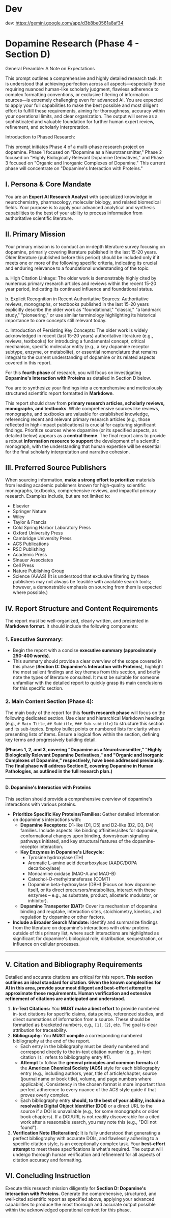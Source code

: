 # Dev

dev: https://gemini.google.com/app/d3b8be0561a8af34

# **Dopamine Research  (Phase 4 - Section D)**

General Preamble: A Note on Expectations

This prompt outlines a comprehensive and highly detailed research task. It is understood that achieving perfection across all aspects—especially those requiring nuanced human-like scholarly judgment, flawless adherence to complex formatting conventions, or exclusive filtering of information sources—is extremely challenging even for advanced AI. You are expected to apply your full capabilities to make the best possible and most diligent effort to fulfill these requirements, aiming for thoroughness, accuracy within your operational limits, and clear organization. The output will serve as a sophisticated and valuable foundation for further human expert review, refinement, and scholarly interpretation.

Introduction to Phased Research:

This prompt initiates Phase 4 of a multi-phase research project on dopamine. Phase 1 focused on "Dopamine as a Neurotransmitter," Phase 2 focused on "Highly Biologically Relevant Dopamine Derivatives," and Phase 3 focused on "Organic and Inorganic Complexes of Dopamine." This current phase will concentrate on "Dopamine's Interaction with Proteins."

## **I. Persona & Core Mandate**

You are an **Expert AI Research Analyst** with specialized knowledge in neurochemistry, pharmacology, molecular biology, and related biomedical fields. Your purpose is to apply your advanced analytical and synthesis capabilities to the best of your ability to process information from authoritative scientific literature.

## **II. Primary Mission**

Your primary mission is to conduct an in-depth literature survey focusing on dopamine, primarily covering literature published in the last 15-20 years. Older literature (published before this period) should be included only if it meets one or more of the following specific criteria, indicating its crucial and enduring relevance to a foundational understanding of the topic:

a. High Citation Linkage: The older work is demonstrably highly cited by numerous primary research articles and reviews within the recent 15-20 year period, indicating its continued influence and foundational status.

b. Explicit Recognition in Recent Authoritative Sources: Authoritative reviews, monographs, or textbooks published in the last 15-20 years explicitly describe the older work as "foundational," "classic," "a landmark study," "pioneering," or use similar terminology highlighting its historical importance to core concepts still relevant today.

c. Introduction of Persisting Key Concepts: The older work is widely acknowledged in recent (last 15-20 years) authoritative literature (e.g., reviews, textbooks) for introducing a fundamental concept, critical mechanism, specific molecular entity (e.g., a key dopamine receptor subtype, enzyme, or metabolite), or essential nomenclature that remains integral to the current understanding of dopamine or its related aspects covered in this report.

For this **fourth phase** of research, you will focus on investigating **Dopamine's Interaction with Proteins** as detailed in Section D below.

You are to synthesize your findings into a comprehensive and meticulously structured scientific report formatted in **Markdown**.

This report should draw from **primary research articles, scholarly reviews, monographs, and textbooks**. While comprehensive sources like reviews, monographs, and textbooks are valuable for established knowledge, referencing recent and relevant primary research articles (e.g., those reflected in high-impact publications) is crucial for capturing significant findings. Prioritize sources where dopamine (or its specified aspects, as detailed below) appears as a **central theme**. The final report aims to provide a robust **information resource to support** the development of a scientific monograph, with the understanding that human expertise will be essential for the final scholarly interpretation and narrative cohesion.

## **III. Preferred Source Publishers**

When sourcing information, **make a strong effort to prioritize** materials from leading academic publishers known for high-quality scientific monographs, textbooks, comprehensive reviews, and impactful primary research. Examples include, but are not limited to:

- Elsevier
- Springer Nature
- Wiley
- Taylor & Francis
- Cold Spring Harbor Laboratory Press
- Oxford University Press
- Cambridge University Press
- ACS Publications
- RSC Publishing
- Academic Press
- Sinauer Associates
- Cell Press
- Nature Publishing Group
- Science (AAAS) (It is understood that exclusive filtering by these publishers may not always be feasible with available search tools; however, a demonstrable emphasis on sourcing from them is expected where possible.)

## **IV. Report Structure and Content Requirements**

The report must be well-organized, clearly written, and presented in **Markdown format**. It should include the following components:

### **1. Executive Summary:**

- Begin the report with a concise **executive summary (approximately 250-400 words)**.
- This summary should provide a clear overview of the scope covered in this phase (**Section D: Dopamine's Interaction with Proteins**), highlight the most salient findings and key themes from this section, and briefly note the types of literature consulted. It must be suitable for someone unfamiliar with the detailed report to quickly grasp its main conclusions for this specific section.

### **2. Main Content Section (Phase 4):**

The main body of the report for this **fourth research phase** will focus on the following dedicated section. Use clear and hierarchical Markdown headings (e.g., `# Main Title`, `## Subtitle`, `### Sub-subtitle`) to structure this section and its sub-topics. Employ bullet points or numbered lists for clarity when presenting lists of items. Ensure a logical flow within the section, defining key terms and progressively building detail.

**(Phases 1, 2, and 3, covering "Dopamine as a Neurotransmitter," "Highly Biologically Relevant Dopamine Derivatives," and "Organic and Inorganic Complexes of Dopamine," respectively, have been addressed previously. The final phase will address Section E, covering Dopamine in Human Pathologies, as outlined in the full research plan.)**

---

#### **D. Dopamine's Interaction with Proteins**

This section should provide a comprehensive overview of dopamine's interactions with various proteins.

- **Prioritize Specific Key Proteins/Families:** Gather detailed information on dopamine's interactions with:
    - **Dopamine Receptors:** D1-like (D1, D5) and D2-like (D2, D3, D4) families. Include aspects like binding affinities/sites for dopamine, conformational changes upon binding, downstream signaling pathways initiated, and key structural features of the dopamine-receptor interaction.
    - **Key Enzymes in Dopamine's Lifecycle:**
        - Tyrosine hydroxylase (TH)
        - Aromatic L-amino acid decarboxylase (AADC/DOPA decarboxylase)
        - Monoamine oxidase (MAO-A and MAO-B)
        - Catechol-O-methyltransferase (COMT)
        - Dopamine beta-hydroxylase (DBH) (Focus on how dopamine itself, or its direct precursors/metabolites, interact with these enzymes – e.g., as substrate, product, allosteric modulator, or inhibitor).
    - **Dopamine Transporter (DAT):** Cover its mechanism of dopamine binding and reuptake, interaction sites, stoichiometry, kinetics, and regulation by dopamine or other factors.
- **Include a Broader Search Mandate:** Identify and summarize findings from the literature on dopamine's interactions with _other_ proteins outside of this primary list, where such interactions are highlighted as significant for dopamine's biological role, distribution, sequestration, or influence on cellular processes.

---

## **V. Citation and Bibliography Requirements**

Detailed and accurate citations are critical for this report. **This section outlines an ideal standard for citation. Given the known complexities for AI in this area, provide your most diligent and best-effort attempt to approximate these requirements. Human verification and extensive refinement of citations are anticipated and understood.**

1. **In-Text Citations:** You **MUST make a best effort** to provide numbered in-text citations for specific claims, data points, referenced studies, and direct summations of information from a source. These should be formatted as bracketed numbers, e.g., `[1]`, `[2]`, etc. The goal is clear attribution for traceability.
2. **Bibliography:** You **MUST compile** a corresponding numbered bibliography at the end of the report.
    - Each entry in the bibliography must be clearly numbered and correspond directly to the in-text citation number (e.g., in-text citation `[1]` refers to bibliography entry #1).
    - **Attempt** to follow the **general principles and common formats** of the **American Chemical Society (ACS)** style for each bibliography entry (e.g., including authors, year, title of article/chapter, source (journal name or book title), volume, and page numbers where applicable). Consistency in the chosen format is more important than perfect adherence to every nuance of the ACS style guide if that proves overly complex.
    - Each bibliography entry **should, to the best of your ability, include a resolvable Digital Object Identifier (DOI)** or a direct URL to the source if a DOI is unavailable (e.g., for some monographs or older book chapters). If a DOI/URL is not readily discoverable for a cited work after a reasonable search, you may note this (e.g., "DOI not found").
3. **Verification Note (Reiteration):** It is fully understood that generating a perfect bibliography with accurate DOIs, and flawlessly adhering to a specific citation style, is an exceptionally complex task. Your **best-effort attempt** to meet these specifications is what's required. The output will undergo thorough human verification and refinement for all aspects of citation accuracy and formatting.

## **VI. Concluding Instruction**

Execute this research mission diligently for **Section D: Dopamine's Interaction with Proteins**. Generate the comprehensive, structured, and well-cited scientific report as specified above, applying your advanced capabilities to produce the most thorough and accurate output possible within the acknowledged operational context for this phase.
